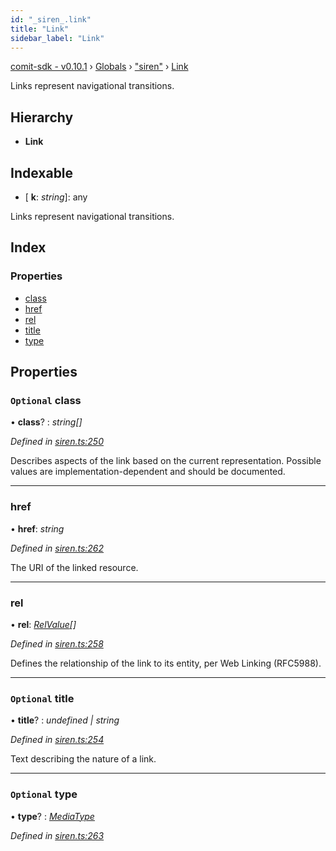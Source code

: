 ```yaml
---
id: "_siren_.link"
title: "Link"
sidebar_label: "Link"
---
```


[comit-sdk - v0.10.1](../index.md) › [Globals](../globals.md) › ["siren"](../modules/_siren_.md) › [Link](_siren_.link.md)

Links represent navigational transitions.

## Hierarchy

* **Link**

## Indexable

* \[ **k**: *string*\]: any

Links represent navigational transitions.

## Index

### Properties

* [class](_siren_.link.md#optional-class)
* [href](_siren_.link.md#href)
* [rel](_siren_.link.md#rel)
* [title](_siren_.link.md#optional-title)
* [type](_siren_.link.md#optional-type)

## Properties

### `Optional` class

• **class**? : *string[]*

*Defined in [siren.ts:250](https://github.com/comit-network/comit-js-sdk/blob/9af15bb/src/siren.ts#L250)*

Describes aspects of the link based on the current representation. Possible values are implementation-dependent and should be documented.

___

###  href

• **href**: *string*

*Defined in [siren.ts:262](https://github.com/comit-network/comit-js-sdk/blob/9af15bb/src/siren.ts#L262)*

The URI of the linked resource.

___

###  rel

• **rel**: *[RelValue](../modules/_siren_.md#relvalue)[]*

*Defined in [siren.ts:258](https://github.com/comit-network/comit-js-sdk/blob/9af15bb/src/siren.ts#L258)*

Defines the relationship of the link to its entity, per Web Linking (RFC5988).

___

### `Optional` title

• **title**? : *undefined | string*

*Defined in [siren.ts:254](https://github.com/comit-network/comit-js-sdk/blob/9af15bb/src/siren.ts#L254)*

Text describing the nature of a link.

___

### `Optional` type

• **type**? : *[MediaType](../modules/_siren_.md#mediatype)*

*Defined in [siren.ts:263](https://github.com/comit-network/comit-js-sdk/blob/9af15bb/src/siren.ts#L263)*
